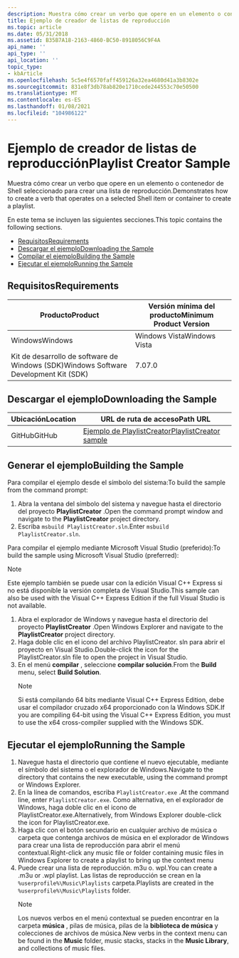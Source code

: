 ```yaml
---
description: Muestra cómo crear un verbo que opere en un elemento o contenedor de Shell seleccionado para crear una lista de reproducción.
title: Ejemplo de creador de listas de reproducción
ms.topic: article
ms.date: 05/31/2018
ms.assetid: B35B7A18-2163-4860-BC50-8918056C9F4A
api_name: ''
api_type: ''
api_location: ''
topic_type:
- kbArticle
ms.openlocfilehash: 5c5e4f6570faff459126a32ea4680d41a3b8302e
ms.sourcegitcommit: 831e8f3db78ab820e1710cede244553c70e50500
ms.translationtype: MT
ms.contentlocale: es-ES
ms.lasthandoff: 01/08/2021
ms.locfileid: "104986122"
---
```

# <a name="playlist-creator-sample"></a><span data-ttu-id="89969-103">Ejemplo de creador de listas de reproducción</span><span class="sxs-lookup"><span data-stu-id="89969-103">Playlist Creator Sample</span></span>

<span data-ttu-id="89969-104">Muestra cómo crear un verbo que opere en un elemento o contenedor de Shell seleccionado para crear una lista de reproducción.</span><span class="sxs-lookup"><span data-stu-id="89969-104">Demonstrates how to create a verb that operates on a selected Shell item or container to create a playlist.</span></span>

<span data-ttu-id="89969-105">En este tema se incluyen las siguientes secciones.</span><span class="sxs-lookup"><span data-stu-id="89969-105">This topic contains the following sections.</span></span>

-   [<span data-ttu-id="89969-106">Requisitos</span><span class="sxs-lookup"><span data-stu-id="89969-106">Requirements</span></span>](#requirements)
-   [<span data-ttu-id="89969-107">Descargar el ejemplo</span><span class="sxs-lookup"><span data-stu-id="89969-107">Downloading the Sample</span></span>](#downloading-the-sample)
-   [<span data-ttu-id="89969-108">Compilar el ejemplo</span><span class="sxs-lookup"><span data-stu-id="89969-108">Building the Sample</span></span>](#building-the-sample)
-   [<span data-ttu-id="89969-109">Ejecutar el ejemplo</span><span class="sxs-lookup"><span data-stu-id="89969-109">Running the Sample</span></span>](#running-the-sample)

## <a name="requirements"></a><span data-ttu-id="89969-110">Requisitos</span><span class="sxs-lookup"><span data-stu-id="89969-110">Requirements</span></span>



| <span data-ttu-id="89969-111">Producto</span><span class="sxs-lookup"><span data-stu-id="89969-111">Product</span></span>                                | <span data-ttu-id="89969-112">Versión mínima del producto</span><span class="sxs-lookup"><span data-stu-id="89969-112">Minimum Product Version</span></span> |
|----------------------------------------|-------------------------|
| <span data-ttu-id="89969-113">Windows</span><span class="sxs-lookup"><span data-stu-id="89969-113">Windows</span></span>                                | <span data-ttu-id="89969-114">Windows Vista</span><span class="sxs-lookup"><span data-stu-id="89969-114">Windows Vista</span></span>           |
| <span data-ttu-id="89969-115">Kit de desarrollo de software de Windows (SDK)</span><span class="sxs-lookup"><span data-stu-id="89969-115">Windows Software Development Kit (SDK)</span></span> | <span data-ttu-id="89969-116">7.0</span><span class="sxs-lookup"><span data-stu-id="89969-116">7.0</span></span>                     |



 

## <a name="downloading-the-sample"></a><span data-ttu-id="89969-117">Descargar el ejemplo</span><span class="sxs-lookup"><span data-stu-id="89969-117">Downloading the Sample</span></span>

| <span data-ttu-id="89969-118">Ubicación</span><span class="sxs-lookup"><span data-stu-id="89969-118">Location</span></span>      | <span data-ttu-id="89969-119">URL de ruta de acceso</span><span class="sxs-lookup"><span data-stu-id="89969-119">Path URL</span></span>                                                                                             |
|---------------|------------------------------------------------------------------------------------------------------|
| <span data-ttu-id="89969-120">GitHub</span><span class="sxs-lookup"><span data-stu-id="89969-120">GitHub</span></span>  | [<span data-ttu-id="89969-121">Ejemplo de PlaylistCreator</span><span class="sxs-lookup"><span data-stu-id="89969-121">PlaylistCreator sample</span></span>](https://github.com/microsoft/Windows-classic-samples/tree/master/Samples/Win7Samples/winui/shell/appshellintegration/PlaylistCreator) |

## <a name="building-the-sample"></a><span data-ttu-id="89969-122">Generar el ejemplo</span><span class="sxs-lookup"><span data-stu-id="89969-122">Building the Sample</span></span>

<span data-ttu-id="89969-123">Para compilar el ejemplo desde el símbolo del sistema:</span><span class="sxs-lookup"><span data-stu-id="89969-123">To build the sample from the command prompt:</span></span>

1.  <span data-ttu-id="89969-124">Abra la ventana del símbolo del sistema y navegue hasta el directorio del proyecto **PlaylistCreator** .</span><span class="sxs-lookup"><span data-stu-id="89969-124">Open the command prompt window and navigate to the **PlaylistCreator** project directory.</span></span>
2.  <span data-ttu-id="89969-125">Escriba `msbuild PlaylistCreator.sln`.</span><span class="sxs-lookup"><span data-stu-id="89969-125">Enter `msbuild PlaylistCreator.sln`.</span></span>

<span data-ttu-id="89969-126">Para compilar el ejemplo mediante Microsoft Visual Studio (preferido):</span><span class="sxs-lookup"><span data-stu-id="89969-126">To build the sample using Microsoft Visual Studio (preferred):</span></span>

> [!Note]  
> <span data-ttu-id="89969-127">Este ejemplo también se puede usar con la edición Visual C++ Express si no está disponible la versión completa de Visual Studio.</span><span class="sxs-lookup"><span data-stu-id="89969-127">This sample can also be used with the Visual C++ Express Edition if the full Visual Studio is not available.</span></span>

 

1.  <span data-ttu-id="89969-128">Abra el explorador de Windows y navegue hasta el directorio del proyecto **PlaylistCreator** .</span><span class="sxs-lookup"><span data-stu-id="89969-128">Open Windows Explorer and navigate to the **PlaylistCreator** project directory.</span></span>
2.  <span data-ttu-id="89969-129">Haga doble clic en el icono del archivo PlaylistCreator. sln para abrir el proyecto en Visual Studio.</span><span class="sxs-lookup"><span data-stu-id="89969-129">Double-click the icon for the PlaylistCreator.sln file to open the project in Visual Studio.</span></span>
3.  <span data-ttu-id="89969-130">En el menú **compilar** , seleccione **compilar solución**.</span><span class="sxs-lookup"><span data-stu-id="89969-130">From the **Build** menu, select **Build Solution**.</span></span>
    > [!Note]  
    > <span data-ttu-id="89969-131">Si está compilando 64 bits mediante Visual C++ Express Edition, debe usar el compilador cruzado x64 proporcionado con la Windows SDK.</span><span class="sxs-lookup"><span data-stu-id="89969-131">If you are compiling 64-bit using the Visual C++ Express Edition, you must to use the x64 cross-compiler supplied with the Windows SDK.</span></span>

     

## <a name="running-the-sample"></a><span data-ttu-id="89969-132">Ejecutar el ejemplo</span><span class="sxs-lookup"><span data-stu-id="89969-132">Running the Sample</span></span>

1.  <span data-ttu-id="89969-133">Navegue hasta el directorio que contiene el nuevo ejecutable, mediante el símbolo del sistema o el explorador de Windows.</span><span class="sxs-lookup"><span data-stu-id="89969-133">Navigate to the directory that contains the new executable, using the command prompt or Windows Explorer.</span></span>
2.  <span data-ttu-id="89969-134">En la línea de comandos, escriba `PlaylistCreator.exe` .</span><span class="sxs-lookup"><span data-stu-id="89969-134">At the command line, enter `PlaylistCreator.exe`.</span></span> <span data-ttu-id="89969-135">Como alternativa, en el explorador de Windows, haga doble clic en el icono de PlaylistCreator.exe.</span><span class="sxs-lookup"><span data-stu-id="89969-135">Alternatively, from Windows Explorer double-click the icon for PlaylistCreator.exe.</span></span>
3.  <span data-ttu-id="89969-136">Haga clic con el botón secundario en cualquier archivo de música o carpeta que contenga archivos de música en el explorador de Windows para crear una lista de reproducción para abrir el menú contextual.</span><span class="sxs-lookup"><span data-stu-id="89969-136">Right-click any music file or folder containing music files in Windows Explorer to create a playlist to bring up the context menu</span></span>
4.  <span data-ttu-id="89969-137">Puede crear una lista de reproducción. m3u o. wpl.</span><span class="sxs-lookup"><span data-stu-id="89969-137">You can create a .m3u or .wpl playlist.</span></span> <span data-ttu-id="89969-138">Las listas de reproducción se crean en la `%userprofile%\Music\Playlists` carpeta.</span><span class="sxs-lookup"><span data-stu-id="89969-138">Playlists are created in the `%userprofile%\Music\Playlists` folder.</span></span>
    > [!Note]  
    > <span data-ttu-id="89969-139">Los nuevos verbos en el menú contextual se pueden encontrar en la carpeta **música** , pilas de música, pilas de la **biblioteca de música** y colecciones de archivos de música.</span><span class="sxs-lookup"><span data-stu-id="89969-139">New verbs in the context menu can be found in the **Music** folder, music stacks, stacks in the **Music Library**, and collections of music files.</span></span>

     

 

 



